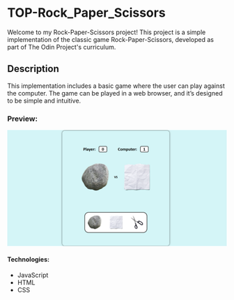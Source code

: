 # TOP-Rock_Paper_Scissors

Welcome to my Rock-Paper-Scissors project! This project is a simple implementation of the classic game Rock-Paper-Scissors, developed as part of The Odin Project's curriculum.

## Description

This implementation includes a basic game where the user can play against the computer. The game can be played in a web browser, and it’s designed to be simple and intuitive.

### Preview:
![screenshot](images/screenshot_RPS2.png)

#### Technologies:

- JavaScript
- HTML
- CSS
